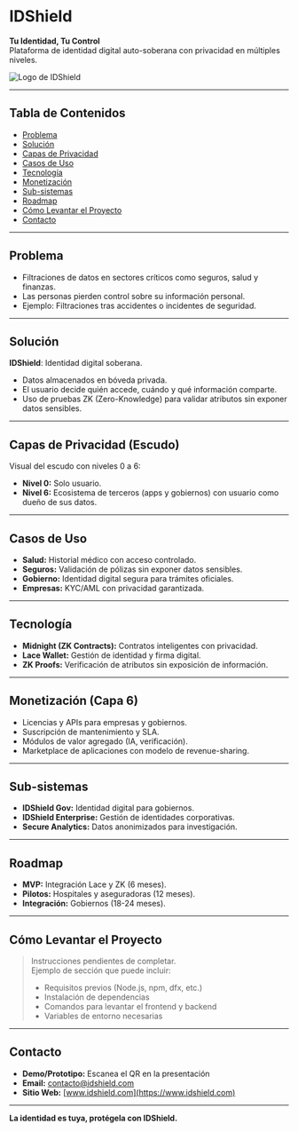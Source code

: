 # IDShield

**Tu Identidad, Tu Control**  
Plataforma de identidad digital auto-soberana con privacidad en múltiples niveles.

![Logo de IDShield](ruta/al/logo.png)

---

## Tabla de Contenidos

- [Problema](#problema)  
- [Solución](#solución)  
- [Capas de Privacidad](#capas-de-privacidad)  
- [Casos de Uso](#casos-de-uso)  
- [Tecnología](#tecnología)  
- [Monetización](#monetización)  
- [Sub-sistemas](#sub-sistemas)  
- [Roadmap](#roadmap)  
- [Cómo Levantar el Proyecto](#cómo-levantar-el-proyecto)  
- [Contacto](#contacto)  

---

## Problema

- Filtraciones de datos en sectores críticos como seguros, salud y finanzas.  
- Las personas pierden control sobre su información personal.  
- Ejemplo: Filtraciones tras accidentes o incidentes de seguridad.

---

## Solución

**IDShield**: Identidad digital soberana.  

- Datos almacenados en bóveda privada.  
- El usuario decide quién accede, cuándo y qué información comparte.  
- Uso de pruebas ZK (Zero-Knowledge) para validar atributos sin exponer datos sensibles.

---

## Capas de Privacidad (Escudo)

Visual del escudo con niveles 0 a 6:  

- **Nivel 0:** Solo usuario.  
- **Nivel 6:** Ecosistema de terceros (apps y gobiernos) con usuario como dueño de sus datos.

---

## Casos de Uso

- **Salud:** Historial médico con acceso controlado.  
- **Seguros:** Validación de pólizas sin exponer datos sensibles.  
- **Gobierno:** Identidad digital segura para trámites oficiales.  
- **Empresas:** KYC/AML con privacidad garantizada.

---

## Tecnología

- **Midnight (ZK Contracts):** Contratos inteligentes con privacidad.  
- **Lace Wallet:** Gestión de identidad y firma digital.  
- **ZK Proofs:** Verificación de atributos sin exposición de información.

---

## Monetización (Capa 6)

- Licencias y APIs para empresas y gobiernos.  
- Suscripción de mantenimiento y SLA.  
- Módulos de valor agregado (IA, verificación).  
- Marketplace de aplicaciones con modelo de revenue-sharing.

---

## Sub-sistemas

- **IDShield Gov:** Identidad digital para gobiernos.  
- **IDShield Enterprise:** Gestión de identidades corporativas.  
- **Secure Analytics:** Datos anonimizados para investigación.

---

## Roadmap

- **MVP:** Integración Lace y ZK (6 meses).  
- **Pilotos:** Hospitales y aseguradoras (12 meses).  
- **Integración:** Gobiernos (18-24 meses).

---

## Cómo Levantar el Proyecto

> Instrucciones pendientes de completar.  
> Ejemplo de sección que puede incluir:
> - Requisitos previos (Node.js, npm, dfx, etc.)  
> - Instalación de dependencias  
> - Comandos para levantar el frontend y backend  
> - Variables de entorno necesarias  

---

## Contacto

- **Demo/Prototipo:** Escanea el QR en la presentación  
- **Email:** contacto@idshield.com  
- **Sitio Web:** [www.idshield.com](https://www.idshield.com)

---

**La identidad es tuya, protégela con IDShield.**
